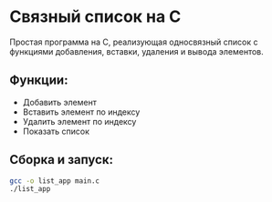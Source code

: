 # Связный список на C

Простая программа на С, реализующая односвязный список с функциями добавления, вставки, удаления и вывода элементов.

## Функции:

- Добавить элемент
- Вставить элемент по индексу
- Удалить элемент по индексу
- Показать список

## Сборка и запуск:

```bash
gcc -o list_app main.c
./list_app
```

